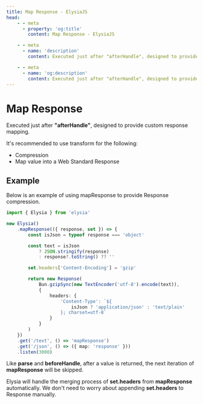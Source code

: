 ```yaml
---
title: Map Response - ElysiaJS
head:
    - - meta
      - property: 'og:title'
        content: Map Response - ElysiaJS

    - - meta
      - name: 'description'
        content: Executed just after "afterHandle", designed to provide custom response mapping. It's recommended to use transform for the following. Map value into a Web Standard Response.

    - - meta
      - name: 'og:description'
        content: Executed just after "afterHandle", designed to provide custom response mapping. It's recommended to use transform for the following. Compression. Map value into a Web Standard Response.
---
```


# Map Response

Executed just after **"afterHandle"**, designed to provide custom response mapping.

It's recommended to use transform for the following:

-   Compression
-   Map value into a Web Standard Response

## Example

Below is an example of using mapResponse to provide Response compression.

```typescript
import { Elysia } from 'elysia'

new Elysia()
    .mapResponse(({ response, set }) => {
        const isJson = typeof response === 'object'

        const text = isJson
            ? JSON.stringify(response)
            : response?.toString() ?? ''

        set.headers['Content-Encoding'] = 'gzip'

        return new Response(
            Bun.gzipSync(new TextEncoder('utf-8').encode(text)),
            {
                headers: {
                    'Content-Type': `${
                        isJson ? 'application/json' : 'text/plain'
                    }; charset=utf-8`
                }
            }
        )
    })
    .get('/text', () => 'mapResponse')
    .get('/json', () => ({ map: 'response' }))
    .listen(3000)
```

Like **parse** and **beforeHandle**, after a value is returned, the next iteration of **mapResponse** will be skipped.

Elysia will handle the merging process of **set.headers** from **mapResponse** automatically. We don't need to worry about appending **set.headers** to Response manually.
